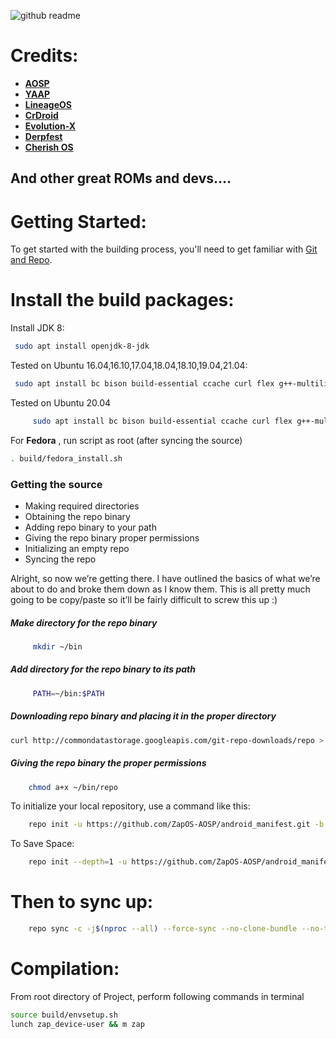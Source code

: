 ![github readme](https://user-images.githubusercontent.com/68554241/218466014-743ab2b7-2943-4f9b-84d2-a545ab179113.png)


Credits:
=======
 * [**AOSP**](https://android.googlesource.com)
 * [**YAAP**](https://github.com/yaap)
 * [**LineageOS**](https://github.com/LineageOS)
 * [**CrDroid**](https://github.com/crdroidandroid)
 * [**Evolution-X**](https://github.com/Evolution-X)
 * [**Derpfest**](https://github.com/DerpFest-AOSP)
 * [**Cherish OS**](https://github.com/CherishOS)
  

And other great ROMs and devs.... 
----------------------------------------------------------------------------

Getting Started:
==============

To get started with the building process, you'll need to get familiar with [Git and Repo](http://source.android.com/source/using-repo.html).

Install the build packages:
===============

Install JDK 8:

```bash
 sudo apt install openjdk-8-jdk
```


Tested on Ubuntu 16.04,16.10,17.04,18.04,18.10,19.04,21.04:

```bash
 sudo apt install bc bison build-essential ccache curl flex g++-multilib gcc-multilib git gnupg gperf imagemagick lib32ncurses5-dev lib32readline-dev lib32z1-dev liblz4-tool libncurses5-dev libsdl1.2-dev libssl-dev libwxgtk3.0-dev libxml2 libxml2-utils lzop pngcrush rsync schedtool squashfs-tools xsltproc zip zlib1g-dev
```
Tested on Ubuntu 20.04 
```bash 
     sudo apt install bc bison build-essential ccache curl flex g++-multilib gcc-multilib git gnupg gperf imagemagick lib32ncurses5-dev lib32readline-dev lib32z1-dev liblz4-tool libncurses5-dev libncurses5 libsdl1.2-dev libssl-dev libwxgtk3.0-gtk3-dev libxml2 libxml2-utils lzop pngcrush rsync schedtool squashfs-tools xsltproc zip zlib1g-dev
```

For **Fedora** , run script as root (after syncing the source)
 ``` bash
 . build/fedora_install.sh 
  ```

### Getting the source
- Making required directories
- Obtaining the repo binary
- Adding repo binary to your path
- Giving the repo binary proper permissions
- Initializing an empty repo
- Syncing the repo

Alright, so now we’re getting there. I have outlined the basics of what we’re about to do and broke them down as I know them. This is all pretty much going to be copy/paste so it’ll be fairly difficult to screw this up :)

##### Make directory for the repo binary
```bash 
     mkdir ~/bin
```
##### Add directory for the repo binary to its path
```bash 
     PATH=~/bin:$PATH
```
##### Downloading repo binary and placing it in the proper directory

 ```bash 
 curl http://commondatastorage.googleapis.com/git-repo-downloads/repo > ~/bin/repo
 ```

##### Giving the repo binary the proper permissions
```bash 
    chmod a+x ~/bin/repo
 ```     
To initialize your local repository, use a command like this:

```bash
    repo init -u https://github.com/ZapOS-AOSP/android_manifest.git -b thirteen
```

To Save Space:

```bash
    repo init --depth=1 -u https://github.com/ZapOS-AOSP/android_manifest.git -b thirteen
```

Then to sync up:
================

```bash
    repo sync -c -j$(nproc --all) --force-sync --no-clone-bundle --no-tags
```
Compilation:
====================

From root directory of Project, perform following commands in terminal


```bash
source build/envsetup.sh
lunch zap_device-user && m zap
```


